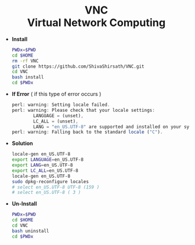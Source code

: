 <h1 align=center>VNC<br>Virtual Network Computing</h1>

+ **Install**
   ```bash
   PWDx=$PWD
   cd $HOME
   rm -rf VNC
   git clone https://github.com/ShivaShirsath/VNC.git
   cd VNC
   bash install
   cd $PWDx
   ```
+ **If Error** ( if this type of error occurs )
   ```javascript
   perl: warning: Setting locale failed.
   perl: warning: Please check that your locale settings:
           LANGUAGE = (unset),
           LC_ALL = (unset),
           LANG = "en_US.UTF-8" are supported and installed on your system.
   perl: warning: Falling back to the standard locale ("C").
   ```
+ **Solution**
   ```bash
   locale-gen en_US.UTF-8
   export LANGUAGE=en_US.UTF-8
   export LANG=en_US.UTF-8
   export LC_ALL=en_US.UTF-8
   locale-gen en_US.UTF-8
   sudo dpkg-reconfigure locales 
   # select en_US.UTF-8 UTF-8 (159 ) 
   # select en_US.UTF-8 ( 3 )
   ```  
+ **Un-Install**
   ```bash
   PWDx=$PWD
   cd $HOME
   cd VNC
   bash uninstall
   cd $PWDx
   ```
